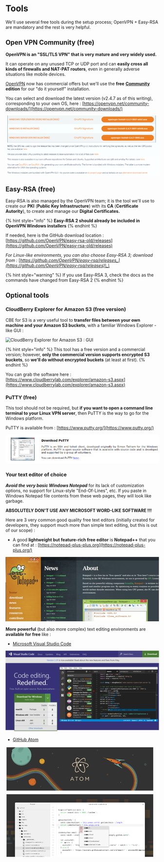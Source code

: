 # Tools

We'll use several free tools during the setup process; OpenVPN + Easy-RSA are mandatory and the rest is very helpful.

## Open VPN Community \(free\)

**OpenVPN is an "SSL/TLS VPN" that is very mature and very widely used.**

It can operate on any unused TCP or UDP port and can **easily cross all kinds of firewalls and NAT-PAT routers**, even in generally adverse situations like mobile devices.

[OpenVPN](https://openvpn.net/) now has commercial offers but we'll use the **free** [**Community**](https://openvpn.net/community/) **edition** for our "do it yourself" installation.

You can select and download the latest version \(v2.4.7 as of this writing\), corresponding to your own OS, here : [https://openvpn.net/community-downloads/](https://openvpn.net/community-downloads/)

![](../.gitbook/assets/image%20%2833%29.png)



## Easy-RSA \(free\)

Easy-RSA is also managed by the OpenVPN team; it is the tool we'll use to create our **PKI** \(**Public Key Infrastructure**\) with its **CA** \(**Certificate Autority**\), to create and manage our **Digital Certificates.**

{% hint style="info" %}
**Easy-RSA 2 should already be included in OpenVPN Windows installers**
{% endhint %}

If needed, here is the GitHub download location : [https://github.com/OpenVPN/easy-rsa-old/releases](https://github.com/OpenVPN/easy-rsa-old/releases)

_For Linux-like environments, you can also choose Easy-RSA 3; download from :_ [_https://github.com/OpenVPN/easy-rsa/releases_](https://github.com/OpenVPN/easy-rsa/releases)\_\_

{% hint style="warning" %}
If you use Easy-RSA 3, check the docs as the commands have changed from Easy-RSA 2
{% endhint %}



## Optional tools

### CloudBerry Explorer for Amazon S3 \(free version\)

CBE for S3 is a very useful tool to **transfer files between your own machine and your Amazon S3 buckets**, with a familiar Windows Explorer -like GUI : 

![CloudBerry Explorer for Amazon S3 : GUI](https://www.cloudberrylab.com/img/modules/product-tour/explorer/amazon-s3/2.png)

{% hint style="info" %}
This tool has a free version and a commercial version; however, **only the commercial version supports encrypted S3 buckets**, so **we'll do without encrypted buckets** \(at least at first\).
{% endhint %}

You can grab the software here : [https://www.cloudberrylab.com/explorer/amazon-s3.aspx](https://www.cloudberrylab.com/explorer/amazon-s3.aspx)



### PuTTY \(free\)

This tool should not be required, but **if you want to open a command line terminal to your Linux VPN server**, then PuTTY is the way to go for the Windows platform.

PuTTY is available from : [https://www.putty.org/](https://www.putty.org/)

![](../.gitbook/assets/image%20%2822%29.png)

### Your text editor of choice

_**Avoid the very basic Windows Notepad**_ for its lack of customization options, no support for Linux-style "End-Of-Lines", etc.  If you paste in Windows Notepad file contents from these web pages, they will look like garbage.

**ABSOLUTELY DON'T USE ANY MICROSOFT WORD-LIKE SOFTWARE !!!**

Here are 3 very common good quality free text editors \(initially created for developers, they support much more than simple text editing, but this is out of our scope\) :

* A good **lightweight but feature-rich free editor** is **Notepad++** that you can find at : [https://notepad-plus-plus.org](https://notepad-plus-plus.org/)

![](../.gitbook/assets/image%20%2845%29.png)

**More powerful** \(but also more complex\) text editing environments are **available for free** like :

* [Microsoft Visual Studio Code](https://code.visualstudio.com/)

![](../.gitbook/assets/image%20%2840%29.png)

* [GitHub Atom](https://atom.io/)

![](../.gitbook/assets/image%20%2844%29.png)





